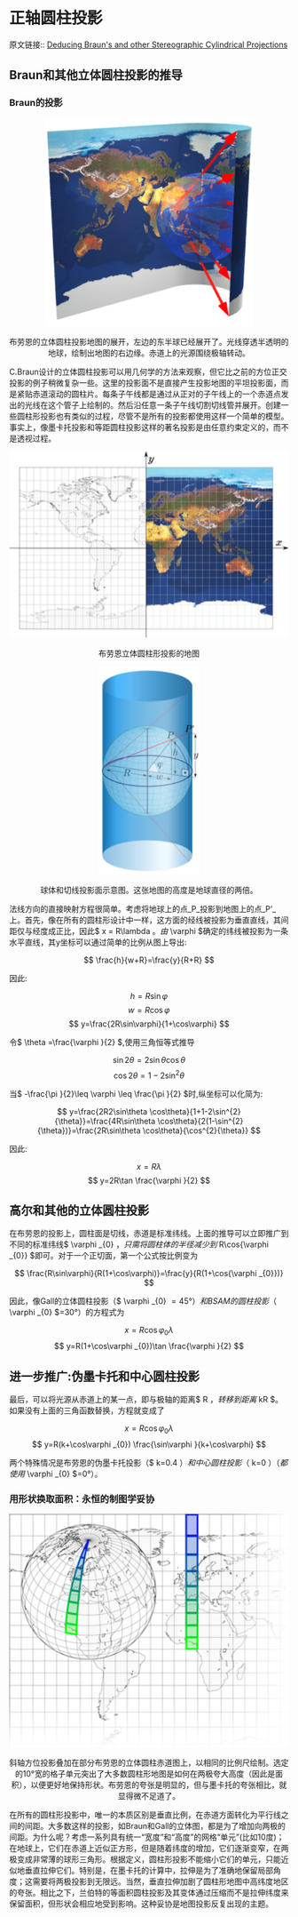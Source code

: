 # 正轴圆柱投影
原文链接:: [Deducing Braun's and other Stereographic Cylindrical Projections](https://web.archive.org/web/20180716235023/http://www.progonos.com/furuti/MapProj/Normal/CartHow/HowBraunC/howBraunC.html)

## Braun和其他立体圆柱投影的推导
### Braun的投影

<div align="center"><img src="./asserts/image_1623486171619_0.png"/></div> 
<center><p>布劳恩的立体圆柱投影地图的展开，左边的东半球已经展开了。光线穿透半透明的地球，绘制出地图的右边缘。赤道上的光源围绕极轴转动。</p></center>

C.Braun设计的立体圆柱投影可以用几何学的方法来观察，但它比之前的方位正交投影的例子稍微复杂一些。这里的投影面不是直接产生投影地图的平坦投影面，而是紧贴赤道滚动的圆柱片。每条子午线都是通过从正对的子午线上的一个赤道点发出的光线在这个管子上绘制的。然后沿任意一条子午线切割切线管并展开。创建一些圆柱形投影也有类似的过程，尽管不是所有的投影都使用这样一个简单的模型。事实上，像墨卡托投影和等距圆柱投影这样的著名投影是由任意约束定义的，而不是透视过程。

<div align="center"><img src="./asserts/image_1623486653474_0.png"/></div>
<center><p>布劳恩立体圆柱形投影的地图</p></center>
<div align="center"><img src="./asserts/image_1623486479675_0.png"/></div> 
<center><p>球体和切线投影面示意图。这张地图的高度是地球直径的两倍。</p></center>

法线方向的直接映射方程很简单。考虑将地球上的点_P_投影到地图上的点_P’_上。首先，像在所有的圆柱形设计中一样，这方面的经线被投影为垂直直线，其间距仅与经度成正比，因此$ x = R\lambda  $。
由$ \varphi $确定的纬线被投影为一条水平直线，其y坐标可以通过简单的比例从图上导出:

  $$ \frac{h}{w+R}=\frac{y}{R+R} $$

因此:

  $$ h=R\sin\varphi $$ 
  $$ w=R\cos\varphi  $$
  $$ y=\frac{2R\sin\varphi}{1+\cos\varphi} $$

令$ \theta =\frac{\varphi }{2} $,使用三角恒等式推导

  $$ \sin 2\theta  = 2\sin\theta\cos\theta $$
  $$ \cos 2\theta = 1- 2\sin^{2}{\theta} $$

当$ -\frac{\pi }{2}\leq \varphi \leq \frac{\pi }{2} $时,纵坐标可以化简为:

  $$ y=\frac{2R2\sin\theta \cos\theta}{1+1-2\sin^{2}{\theta}}=\frac{4R\sin\theta \cos\theta}{2(1-\sin^{2}{\theta})}=\frac{2R\sin\theta \cos\theta}{\cos^{2}{\theta}} $$

因此:

  $$ x=R\lambda  $$
  $$ y=2R\tan \frac{\varphi }{2} $$

## 高尔和其他的立体圆柱投影
在布劳恩的投影上，圆柱面是切线，赤道是标准纬线。上面的推导可以立即推广到不同的标准纬线$ \varphi _{0} $，只需将圆柱体的半径减少到$ R\cos{\varphi _{0}} $即可。对于一个正切面，第一个公式按比例变为

  $$ \frac{R\sin\varphi}{R(1+\cos\varphi)}=\frac{y}{R(1+\cos{\varphi _{0}})} $$

因此，像Gall的立体圆柱投影（$ \varphi _{0} $=45°）和BSAM的圆柱投影（$ \varphi _{0} $=30°）的方程式为

  $$ x=R\cos\varphi _{0}\lambda  $$
  $$ y=R(1+\cos\varphi _{0})\tan \frac{\varphi }{2} $$

## 进一步推广:伪墨卡托和中心圆柱投影
最后，可以将光源从赤道上的某一点，即与极轴的距离$ R $，转移到距离$ kR $。如果没有上面的三角函数替换，方程就变成了

  $$ x=R\cos\varphi _{0}\lambda  $$
  $$ y=R(k+\cos\varphi _{0}) \frac{\sin\varphi }{k+\cos\varphi} $$

两个特殊情况是布劳恩的伪墨卡托投影（$ k=0.4 $）和中心圆柱投影（$ k=0 $）（都使用$ \varphi _{0} $=0°）。

### 用形状换取面积：永恒的制图学妥协
<div align="center"><img src="./asserts/image_1623489249091_0.png"/></div> 
<center><p>斜轴方位投影叠加在部分布劳恩的立体圆柱赤道图上，以相同的比例尺绘制。选定的10°宽的格子单元突出了大多数圆柱形地图是如何在两极夸大高度（因此是面积），以便更好地保持形状。布劳恩的夸张是明显的，但与墨卡托的夸张相比，就显得微不足道了。</p></center>

在所有的圆柱形投影中，唯一的本质区别是垂直比例，在赤道方面转化为平行线之间的间距。大多数这样的投影，如Braun和Gall的立体图，都是为了增加向两极的间距。为什么呢？考虑一系列具有统一“宽度”和“高度”的网格“单元”(比如10度)；在地球上，它们在赤道上近似正方形，但是随着纬度的增加，它们逐渐变窄，在两极变成非常薄的球形三角形。根据定义，圆柱形投影不能缩小它们的单元，只能近似地垂直拉伸它们。特别是，在墨卡托的计算中，拉伸是为了准确地保留局部角度；这需要将两极投影到无限远。当然，垂直拉伸加剧了圆柱形地图中高纬度地区的夸张。相比之下，兰伯特的等面积圆柱投影及其变体通过压缩而不是拉伸纬度来保留面积，但形状会相应地受到影响。这种妥协是地图投影反复出现的主题。